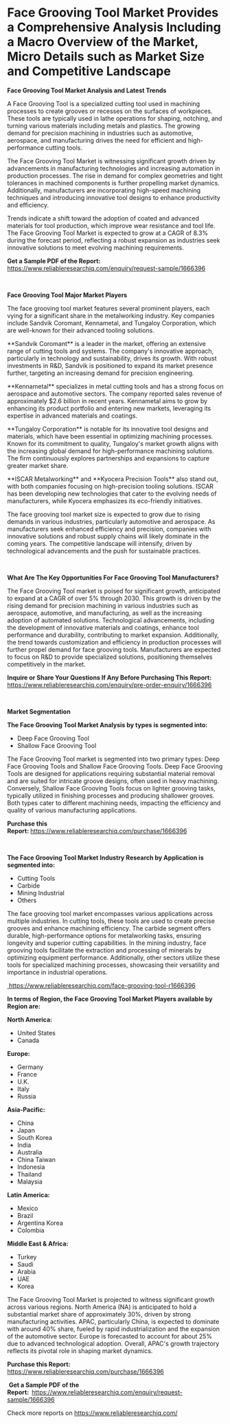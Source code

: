 <p><h1>Face Grooving Tool Market Provides a Comprehensive Analysis Including a Macro Overview of the Market, Micro Details such as Market Size and Competitive Landscape</h1></p><p><strong>Face Grooving Tool Market Analysis and Latest Trends</strong></p>
<p><p>A Face Grooving Tool is a specialized cutting tool used in machining processes to create grooves or recesses on the surfaces of workpieces. These tools are typically used in lathe operations for shaping, notching, and turning various materials including metals and plastics. The growing demand for precision machining in industries such as automotive, aerospace, and manufacturing drives the need for efficient and high-performance cutting tools.</p><p>The Face Grooving Tool Market is witnessing significant growth driven by advancements in manufacturing technologies and increasing automation in production processes. The rise in demand for complex geometries and tight tolerances in machined components is further propelling market dynamics. Additionally, manufacturers are incorporating high-speed machining techniques and introducing innovative tool designs to enhance productivity and efficiency.</p><p>Trends indicate a shift toward the adoption of coated and advanced materials for tool production, which improve wear resistance and tool life. The Face Grooving Tool Market is expected to grow at a CAGR of 8.3% during the forecast period, reflecting a robust expansion as industries seek innovative solutions to meet evolving machining requirements.</p></p>
<p><strong>Get a Sample PDF of the Report:&nbsp;</strong> <a href="https://www.reliableresearchiq.com/enquiry/request-sample/1666396?utm_campaign=2282&utm_medium=2&utm_source=Github&utm_content=ia&utm_term=11042025&utm_id=face-grooving-tool">https://www.reliableresearchiq.com/enquiry/request-sample/1666396</a></p>
<p>&nbsp;</p>
<p><strong>Face Grooving Tool Major Market Players</strong></p>
<p><p>The face grooving tool market features several prominent players, each vying for a significant share in the metalworking industry. Key companies include Sandvik Coromant, Kennametal, and Tungaloy Corporation, which are well-known for their advanced tooling solutions.</p><p>**Sandvik Coromant** is a leader in the market, offering an extensive range of cutting tools and systems. The company's innovative approach, particularly in technology and sustainability, drives its growth. With robust investments in R&D, Sandvik is positioned to expand its market presence further, targeting an increasing demand for precision engineering.</p><p>**Kennametal** specializes in metal cutting tools and has a strong focus on aerospace and automotive sectors. The company reported sales revenue of approximately $2.6 billion in recent years. Kennametal aims to grow by enhancing its product portfolio and entering new markets, leveraging its expertise in advanced materials and coatings.</p><p>**Tungaloy Corporation** is notable for its innovative tool designs and materials, which have been essential in optimizing machining processes. Known for its commitment to quality, Tungaloy's market growth aligns with the increasing global demand for high-performance machining solutions. The firm continuously explores partnerships and expansions to capture greater market share.</p><p>**ISCAR Metalworking** and **Kyocera Precision Tools** also stand out, with both companies focusing on high-precision tooling solutions. ISCAR has been developing new technologies that cater to the evolving needs of manufacturers, while Kyocera emphasizes its eco-friendly initiatives.</p><p>The face grooving tool market size is expected to grow due to rising demands in various industries, particularly automotive and aerospace. As manufacturers seek enhanced efficiency and precision, companies with innovative solutions and robust supply chains will likely dominate in the coming years. The competitive landscape will intensify, driven by technological advancements and the push for sustainable practices.</p></p>
<p>&nbsp;</p>
<p><strong>What Are The Key Opportunities For Face Grooving Tool Manufacturers?</strong></p>
<p><p>The Face Grooving Tool market is poised for significant growth, anticipated to expand at a CAGR of over 5% through 2030. This growth is driven by the rising demand for precision machining in various industries such as aerospace, automotive, and manufacturing, as well as the increasing adoption of automated solutions. Technological advancements, including the development of innovative materials and coatings, enhance tool performance and durability, contributing to market expansion. Additionally, the trend towards customization and efficiency in production processes will further propel demand for face grooving tools. Manufacturers are expected to focus on R&D to provide specialized solutions, positioning themselves competitively in the market.</p></p>
<p><strong>Inquire or Share Your Questions If Any Before Purchasing This Report:</strong> <a href="https://www.reliableresearchiq.com/enquiry/pre-order-enquiry/1666396?utm_campaign=2282&utm_medium=2&utm_source=Github&utm_content=ia&utm_term=11042025&utm_id=face-grooving-tool">https://www.reliableresearchiq.com/enquiry/pre-order-enquiry/1666396</a></p>
<p>&nbsp;</p>
<p><strong>Market Segmentation</strong></p>
<p><strong>The Face Grooving Tool Market Analysis by types is segmented into:</strong></p>
<p><ul><li>Deep Face Grooving Tool</li><li>Shallow Face Grooving Tool</li></ul></p>
<p><p>The Face Grooving Tool market is segmented into two primary types: Deep Face Grooving Tools and Shallow Face Grooving Tools. Deep Face Grooving Tools are designed for applications requiring substantial material removal and are suited for intricate groove designs, often used in heavy machining. Conversely, Shallow Face Grooving Tools focus on lighter grooving tasks, typically utilized in finishing processes and producing shallower grooves. Both types cater to different machining needs, impacting the efficiency and quality of various manufacturing applications.</p></p>
<p><strong>Purchase this Report:&nbsp;</strong><a href="https://www.reliableresearchiq.com/purchase/1666396?utm_campaign=2282&utm_medium=2&utm_source=Github&utm_content=ia&utm_term=11042025&utm_id=face-grooving-tool">https://www.reliableresearchiq.com/purchase/1666396</a></p>
<p>&nbsp;</p>
<p><strong>The Face Grooving Tool Market Industry Research by Application is segmented into:</strong></p>
<p><ul><li>Cutting Tools</li><li>Carbide</li><li>Mining Industrial</li><li>Others</li></ul></p>
<p><p>The face grooving tool market encompasses various applications across multiple industries. In cutting tools, these tools are used to create precise grooves and enhance machining efficiency. The carbide segment offers durable, high-performance options for metalworking tasks, ensuring longevity and superior cutting capabilities. In the mining industry, face grooving tools facilitate the extraction and processing of minerals by optimizing equipment performance. Additionally, other sectors utilize these tools for specialized machining processes, showcasing their versatility and importance in industrial operations.</p></p>
<p><a href="https://www.reliableresearchiq.com/face-grooving-tool-r1666396?utm_campaign=2282&utm_medium=2&utm_source=Github&utm_content=ia&utm_term=11042025&utm_id=face-grooving-tool">&nbsp;https://www.reliableresearchiq.com/face-grooving-tool-r1666396</a></p>
<p><strong>In terms of Region, the Face Grooving Tool Market Players available by Region are:</strong></p>
<p>
    <p> <strong> North America: </strong>
        <ul>
            <li>United States</li>
            <li>Canada</li>
        </ul>
        </p> 
    <p> <strong> Europe: </strong>
        <ul>
            <li>Germany</li>
            <li>France</li>
            <li>U.K.</li>
            <li>Italy</li>
            <li>Russia</li>
        </ul>
        </p> 
    <p> <strong> Asia-Pacific: </strong>
        <ul>
            <li>China</li>
            <li>Japan</li>
            <li>South Korea</li>
            <li>India</li>
            <li>Australia</li>
            <li>China Taiwan</li>
            <li>Indonesia</li>
            <li>Thailand</li>
            <li>Malaysia</li>
        </ul>
        </p> 
    <p> <strong> Latin America: </strong>
        <ul>
            <li>Mexico</li>
            <li>Brazil</li>
            <li>Argentina Korea</li>
            <li>Colombia</li>
        </ul>
        </p> 
    <p> <strong> Middle East & Africa: </strong>
        <ul>
            <li>Turkey</li>
            <li>Saudi</li>
            <li>Arabia</li>
            <li>UAE</li>
            <li>Korea</li>
        </ul>
    </p>
    </p>
<p><p>The Face Grooving Tool Market is projected to witness significant growth across various regions. North America (NA) is anticipated to hold a substantial market share of approximately 30%, driven by strong manufacturing activities. APAC, particularly China, is expected to dominate with around 40% share, fueled by rapid industrialization and the expansion of the automotive sector. Europe is forecasted to account for about 25% due to advanced technological adoption. Overall, APAC's growth trajectory reflects its pivotal role in shaping market dynamics.</p></p>
<p><strong>Purchase this Report: </strong><a href="https://www.reliableresearchiq.com/purchase/1666396?utm_campaign=2282&utm_medium=2&utm_source=Github&utm_content=ia&utm_term=11042025&utm_id=face-grooving-tool">https://www.reliableresearchiq.com/purchase/1666396</a></p>
<p>&nbsp;<strong>Get a Sample PDF of the Report:&nbsp;&nbsp;</strong><a href="https://www.reliableresearchiq.com/enquiry/request-sample/1666396?utm_campaign=2282&utm_medium=2&utm_source=Github&utm_content=ia&utm_term=11042025&utm_id=face-grooving-tool">https://www.reliableresearchiq.com/enquiry/request-sample/1666396</a></p>
<p><strong></strong></p>
<p>Check more reports on <a href="https://www.reliableresearchiq.com/?utm_campaign=2282&utm_medium=2&utm_source=Github&utm_content=ia&utm_term=11042025&utm_id=face-grooving-tool">https://www.reliableresearchiq.com/</a></p>